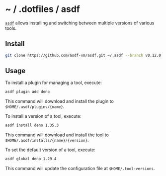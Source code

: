 # ~ / .dotfiles / asdf

[`asdf`](https://asdf-vm.com/) allows installing and switching between
multiple versions of various tools.

## Install

```sh
git clone https://github.com/asdf-vm/asdf.git ~/.asdf --branch v0.12.0
```

## Usage

To install a plugin for managing a tool, execute:

```sh
asdf plugin add deno
```

This command will download and install the plugin to `$HOME/.asdf/plugins/{name}`.

To install a version of a tool, execute:

```sh
asdf install deno 1.35.3
```

This command will download and install the tool to `$HOME/.asdf/installs/{name}/{version}`.

To set the default version of a tool, execute:

```sh
asdf global deno 1.29.4
```

This command will update the configuration file at `$HOME/.tool-versions`.
